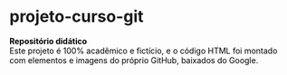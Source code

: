 # projeto-curso-git
<p style="margin:0;"><span style="line-height: 1.2;color: #000000;"><strong>Repositório didático</strong></br>
Este projeto é 100% acadêmico e fictício, e o código HTML foi montado com elementos e imagens do próprio GitHub, baixados do Google.
